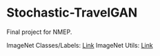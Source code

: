 # Stochastic-TravelGAN
Final project for NMEP.

ImageNet Classes/Labels: [Link](https://gist.github.com/aaronpolhamus/964a4411c0906315deb9f4a3723aac57)
ImageNet Utils: [Link](https://github.com/tzutalin/ImageNet_Utils)
